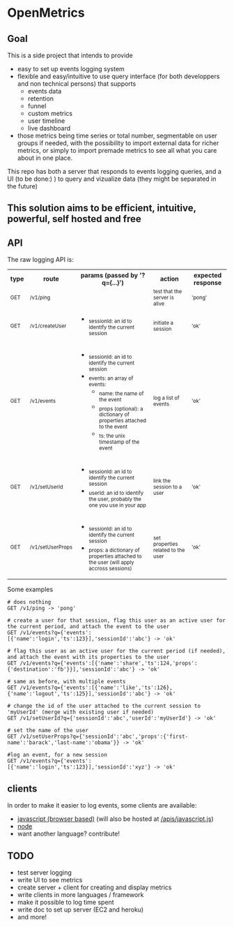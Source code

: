 # OpenMetrics

## Goal
This is a side project that intends to provide
- easy to set up events logging system
- flexible and easy/intuitive to use query interface (for both  developpers and non technical persons) that supports
    - events data
    - retention
    - funnel
    - custom metrics
    - user timeline
    - live dashboard
- those metrics being time series or total number, segmentable on user groups if needed, with the possibility to import external data for richer metrics, or simply to import premade metrics to see all what you care about in one place.

This repo has both a server that responds to events logging queries, and a UI (to be done:) ) to query and vizualize data (they might be separated in the future)

## This solution aims to be efficient, intuitive, powerful, **self hosted** and free


## API

The raw logging API is:


<table style="font-size:14px;">
  <tbody>
    <tr>
      <th>type</th>
      <th>route</th>
      <th>params (passed by '?q={...}')</th>
      <th>action</th>
      <th>expected response</th>
    </tr>
    <tr>
      <td><sub>GET</sub></td>
      <td><sub>/v1/ping</sub></td>
      <td><sub></sub></td>
      <td><sub>test that the server is alive</sub></td>
      <td><sub>'pong'</sub></td>
    </tr>
    <tr>
      <td><sub>GET</sub></td>
      <td><sub>/v1/createUser</sub></td>
      <td><ul><li><sub>sessionId: an id to identify the current session</sub></li></ul></td>
      <td><sub>initiate a session</sub></td>
      <td><sub>'ok'</sub></td>
    </tr>
    <tr>
      <td><sub>GET</sub></td>
      <td><sub>/v1/events</sub></td>
      <td><ul>
        <li><sub>sessionId: an id to identify the current session</sub></li>
        <li><sub>events: an array of events:<br/></sub>
          <ul>
            <li><sub>name: the name of the event</sub></li>
            <li><sub>props (optional): a dictionary of properties attached to the event</sub></li>
            <li><sub>ts: the unix timestamp of the event</sub></li>
          </ul>
        </li>
      </ul></td>
      <td><sub>log a list of events</sub></td>
      <td><sub>'ok'</sub></td>
    </tr>
    <tr>
      <td><sub>GET</sub></td>
      <td><sub>/v1/setUserId</sub></td>
      <td><ul>
        <li><sub>sessionId: an id to identify the current session</sub></li>
        <li><sub>userId: an id to identify the user, probably the one you use in your app</sub></li>
      </ul></td>
      <td><sub>link the session to a user</sub></td>
      <td><sub>'ok'</sub></td>
    </tr>
    <tr>
      <td><sub>GET</sub></td>
      <td><sub>/v1/setUserProps</sub></td>
      <td><ul>
        <li><sub>sessionId: an id to identify the current session</sub></li>
        <li><sub>props: a dictionary of properties attached to the user (will apply accross sessions)</sub></li>
      </ul></td>
      <td><sub>set properties related to the user</sub></td>
      <td><sub>'ok'</sub></td>
    </tr>
  </tbody>
</table>

Some examples

```
# does nothing
GET /v1/ping -> 'pong' 

# create a user for that session, flag this user as an active user for the current period, and attach the event to the user
GET /v1/events?q={'events':[{'name':'login','ts':123}],'sessionId':'abc'} -> 'ok'

# flag this user as an active user for the current period (if needed), and attach the event with its properties to the user
GET /v1/events?q={'events':[{'name':'share','ts':124,'props':{'destination':'fb'}}],'sessionId':'abc'} -> 'ok'

# same as before, with multiple events
GET /v1/events?q={'events':[{'name':'like','ts':126},{'name':'logout','ts':125}],'sessionId':'abc'} -> 'ok' 

# change the id of the user attached to the current session to 'myUserId' (merge with existing user if needed)
GET /v1/setUserId?q={'sessionId':'abc','userId':'myUserId'} -> 'ok'

# set the name of the user
GET /v1/setUserProps?q={'sessionId':'abc','props':{'first-name':'barack','last-name':'obama'}} -> 'ok' 

#log an event, for a new session
GET /v1/events?q={'events':[{'name':'login','ts':123}],'sessionId':'xyz'} -> 'ok' 
```


## clients
In order to make it easier to log events, some clients are available:
- [javascript (browser based)](https://github.com/gsabran/open-metrics-client-javascript) (will also be hosted at [/apis/javascript.js](https://github.com/gsabran/open-metrics-client-javascript/public/apis/javascript.js))
- [node](https://github.com/gsabran/open-metrics-client-npm)
- want another language? contribute!

## TODO
- test server logging
- write UI to see metrics
- create server + client for creating and display metrics
- write clients in more languages / framework
- make it possible to log time spent
- write doc to set up server (EC2 and heroku)
- and more!
